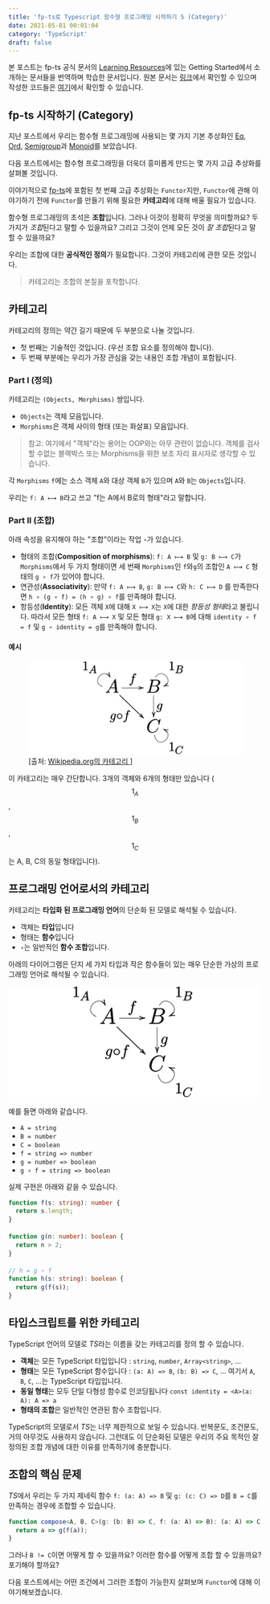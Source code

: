 ```yaml
---
title: 'fp-ts로 Typescript 함수형 프로그래밍 시작하기 5 (Category)'
date: 2021-05-01 00:01:04
category: 'TypeScript'
draft: false
---
```


본 포스트는 fp-ts 공식 문서의 [Learning Resources](https://gcanti.github.io/fp-ts/learning-resources/)에 있는 Getting Started에서 소개하는 문서들을 번역하며 학습한 문서입니다. 원본 문서는 [링크](https://dev.to/gcanti/getting-started-with-fp-ts-category-4c9a)에서 확인할 수 있으며 작성한 코드들은 [여기](https://github.com/alstn2468/getting-started-fp-ts/tree/main/src/5_category)에서 확인할 수 있습니다.

## fp-ts 시작하기 (Category)

지난 포스트에서 우리는 함수형 프로그래밍에 사용되는 몇 가지 기본 추상화인 [Eq](https://alstn2468.github.io/TypeScript/2021-04-24-fp-ts-1/), [Ord](https://alstn2468.github.io/TypeScript/2021-04-25-fp-ts-2/), [Semigroup](https://alstn2468.github.io/TypeScript/2021-04-25-fp-ts-3/)과 [Monoid](https://alstn2468.github.io/TypeScript/2021-04-29-fp-ts-4/)를 보았습니다.

다음 포스트에서는 함수형 프로그래밍을 더욱더 흥미롭게 만드는 몇 가지 고급 추상화를 살펴볼 것입니다.

이야기적으로 [fp-ts](https://github.com/gcanti/fp-ts)에 포함된 첫 번째 고급 추상화는 `Functor`지만, `Functor`에 관해 이야기하기 전에 `Functor`를 만들기 위해 필요한 **카테고리**에 대해 배울 필요가 있습니다.

함수형 프로그래밍의 초석은 **조합**입니다. 그러나 이것이 정확히 무엇을 의미할까요? 두 가지가 *조합*된다고 말할 수 있을까요? 그리고 그것이 언제 모든 것이 *잘 조합*된다고 말할 수 있을까요?

우리는 조합에 대한 **공식적인 정의**가 필요합니다. 그것이 카테고리에 관한 모든 것입니다.

> 카테고리는 조합의 본질을 포착합니다.

## 카테고리

카테고리의 정의는 약간 길기 때문에 두 부분으로 나눌 것입니다.

- 첫 번째는 기술적인 것입니다. (우선 조합 요소를 정의해야 합니다).
- 두 번째 부분에는 우리가 가장 관심을 갖는 내용인 조합 개념이 포함됩니다.

### Part I (정의)

카테고리는 `(Objects, Morphisms)` 쌍입니다.

- `Objects`는 객체 모음입니다.
- `Morphisms`은 객체 사이의 형태 (또는 화살표) 모음입니다.

> 참고: 여기에서 "객체"라는 용어는 OOP와는 아무 관련이 없습니다. 객체를 검사할 수없는 블랙박스 또는 Morphisms을 위한 보조 자리 표시자로 생각할 수 있습니다.

각 `Morphisms` `f`에는 소스 객체 `A`와 대상 객체 `B`가 있으며 `A`와 `B`는 `Objects`입니다.

우리는 `f: A ⟼ B`라고 쓰고 "f는 A에서 B로의 형태"라고 말합니다.

### Part II (조합)

아래 속성을 유지해야 하는 "조합"이라는 작업 `∘`가 있습니다.

- 형태의 조합(**Composition of morphisms**): `f: A ⟼ B` ​​및 `g: B ⟼ C`가 `Morphisms`에서 두 가지 형태이면 세 번째 `Morphisms`인 `f`와`g`의 조합인 `A ⟼ C` 형태의 `g ∘ f`가 있어야 합니다.
- 연관성(**Associativity**): 만약 `f: A ⟼ B`, `g: B ⟼ C`와 `h: C ⟼ D` 를 만족한다면 `h ∘ (g ∘ f) = (h ∘ g) ∘ f`를 만족해야 합니다.
- 항등성(**Identity**): 모든 객체 `X`에 대해 `X ⟼ X`는 `X`에 대한 *항등성 형태*라고 불립니다. 따라서 모든 형태 `f: A ⟼ X` 및 모든 형태 `g: X ⟼ B`에 대해 `identity ∘ f = f` 및 `g ∘ identity = g`를 만족해야 합니다.

#### 예시

<figure>
  <img
    src="./images/2021-05-01-fp-ts-5/category.png"
    alt="Wikipedia.org의 카테고리"
  >
  <figcaption>
    [출처:
    <a href="https://en.wikipedia.org/wiki/Category_(mathematics)">
      Wikipedia.org의 카테고리
    </a>]
  </figcaption>
</figure>

이 카테고리는 매우 간단합니다. 3개의 객체와 6개의 형태만 있습니다 ($$ 1_A $$, $$ 1_B $$, $$ 1_C $$는 A, B, C의 동일 형태입니다).

## 프로그래밍 언어로서의 카테고리

카테고리는 **타입화 된 프로그래밍 언어**의 단순화 된 모델로 해석될 수 있습니다.

- 객체는 **타입**입니다
- 형태는 **함수**입니다
- `∘`는 일반적인 **함수 조합**입니다.

아래의 다이어그램은 단지 세 가지 타입과 작은 함수들이 있는 매우 단순한 가상의 프로그래밍 언어로 해석될 수 있습니다.

<img
  src="./images/2021-05-01-fp-ts-5/category.png"
  alt="Wikipedia.org의 카테고리"
/>

예를 들면 아래와 같습니다.

- `A = string`
- `B = number`
- `C = boolean`
- `f = string => number`
- `g = number => boolean`
- `g ∘ f = string => boolean`

실제 구현은 아래와 같을 수 있습니다.

```typescript
function f(s: string): number {
  return s.length;
}

function g(n: number): boolean {
  return n > 2;
}

// h = g ∘ f
function h(s: string): boolean {
  return g(f(s));
}
```

## 타입스크립트를 위한 카테고리

TypeScript 언어의 모델로 *TS*라는 이름을 갖는 카테고리를 정의 할 수 있습니다.

- **객체**는 모든 TypeScript 타입입니다 : `string`, `number`, `Array<string>`, ...
- **형태**는 모든 TypeScript 함수입니다 : `(a: A) => B`, `(b: B) => C`, ... 여기서 `A`, `B`, `C`, ...는 TypeScript 타입입니다.
- **동일 형태**는 모두 단일 다형성 함수로 인코딩됩니다 `const identity = <A>(a: A): A => a`
- **형태의 조합**은 일반적인 연관된 함수 조합입니다.

TypeScript의 모델로서 *TS*는 너무 제한적으로 보일 수 있습니다. 반복문도, 조건문도, 거의 아무것도 사용하지 않습니다. 그런데도 이 단순화된 모델은 우리의 주요 목적인 잘 정의된 조합 개념에 대한 이유를 만족하기에 충분합니다.

## 조합의 핵심 문제

*TS*에서 우리는 두 가지 제네릭 함수 `f: (a: A) => B` 및 `g: (c: C) => D`를 `B = C`를 만족하는 경우에 조합할 수 있습니다.

```typescript
function compose<A, B, C>(g: (b: B) => C, f: (a: A) => B): (a: A) => C {
  return a => g(f(a));
}
```

그러나 `B != C`이면 어떻게 할 수 있을까요? 이러한 함수를 어떻게 조합 할 수 있을까요? 포기해야 할까요?

다음 포스트에서는 어떤 조건에서 그러한 조합이 가능한지 살펴보며 `Functor`에 대해 이야기해보겠습니다.
